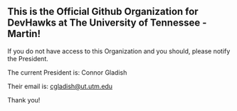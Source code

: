 ## This is the Official Github Organization for DevHawks at The University of Tennessee - Martin!

If you do not have access to this Organization and you should, please notify the President.

The current President is: Connor Gladish

Their email is: cgladish@ut.utm.edu

Thank you!
